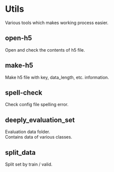 # Utils
Various tools which makes working process easier. 
 

## open-h5
Open and check the contents of h5 file.

## make-h5
Make h5 file with key, data_length, etc. information.

## spell-check
Check config file spelling error.

## deeply_evaluation_set
Evaluation data folder.  
Contains data of various classes.

## split_data
Split set by train / valid.